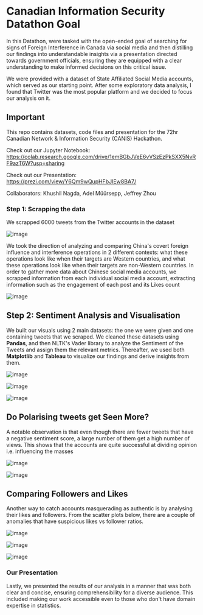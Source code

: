 # Canadian Information Security Datathon Goal
In this Datathon, were tasked with the open-ended goal of searching for signs of Foreign Interference in Canada via social media and then distilling our findings into understandable insights via a presentation directed towards government officials, ensuring they are equipped with a clear understanding to make informed decisions on this critical issue.

We were provided with a dataset of State Affiliated Social Media accounts, which served as our starting point. After some exploratory data analysis, I found that Twitter was the most popular platform and we decided to focus our analysis on it. 

## Important

This repo contains datasets, code files and presentation for the 72hr Canadian Network & Information Security (CANIS) Hackathon. 

Check out our Jupyter Notebook: https://colab.research.google.com/drive/1emBGbJVeE6vVSzEzPkSXX5NvRF9azT6W?usp=sharing

Check out our Presentation: https://prezi.com/view/Y6Qm9wQupHFbJIEw8BA7/

Collaborators: Khushil Nagda, Adel Müürsepp, Jeffrey Zhou

### Step 1: Scrapping the data

We scrapped 6000 tweets from the Twitter accounts in the dataset 

![image](https://github.com/khushil-sketch/CANIS-Data-Visualization-Foreign-Interference-Hackathon/assets/52947378/c66c1dbf-c6e2-43a3-9e53-37f31594dd51)

We took the direction of analyzing and comparing China's covert foreign influence and interference operations in 2 different contexts: what these operations look like when their targets are Western countries, and what these operations look like when their targets are non-Western countries. 
In order to gather more data about Chinese social media accounts, we scrapped information from each individual social media account, extracting information such as the engagement of each post and its Likes count

![image](https://github.com/khushil-sketch/CANIS-Data-Visualization-Foreign-Interference-Hackathon/assets/52947378/da650d53-f382-4e36-afd8-d99ceb4cc659)

## Step 2: Sentiment Analysis and Visualisation
We built our visuals using 2 main datasets: the one we were given and one containing tweets that we scraped. We cleaned these datasets using **Pandas**, and then NLTK's Vader library to analyze the Sentiment of the Tweets and assign them the relevant metrics. Thereafter, we used both **Matplotlib** and **Tableau** to visualize our findings and derive insights from them.

![image](https://github.com/khushil-sketch/CANIS-Data-Visualization-Foreign-Interference-Hackathon/assets/52947378/5e101658-9f2e-4072-bdb1-2fe2fa8276e5)

![image](https://github.com/khushil-sketch/Canadian-Information-Security-Datathon/assets/52947378/de4a3167-2937-4fd2-951c-e5d4c00ff893)

![image](https://github.com/khushil-sketch/Canadian-Inforomation-Security-Datathon/assets/52947378/48648fb3-f5dc-45dc-95f0-84c31ea72309)

## Do Polarising tweets get Seen More?
A notable observation is that even though there are fewer tweets that have a negative sentiment score, a large number of them get a high number of views.
This shows that the accounts are quite successful at dividing opinion i.e. influencing the masses 

![image](https://github.com/khushil-sketch/Canadian-Information-Security-Datathon/assets/52947378/204cb8a9-f677-46d9-b117-dcd24c832218)


![image](https://github.com/khushil-sketch/Canadian-Information-Security-Datathon/assets/52947378/fd30d2d6-8f1a-424d-9afd-927b3b410d62)


## Comparing Followers and Likes
Another way to catch accounts masquerading as authentic is by analysing their likes and followers. From the scatter plots below, there are a couple of anomalies that have suspicious likes vs follower ratios.

![image](https://github.com/khushil-sketch/Canadian-Information-Security-Datathon/assets/52947378/dca6905c-00c9-420f-8153-8df4c0c68a38)

![image](https://github.com/khushil-sketch/Canadian-Information-Security-Datathon/assets/52947378/f19be9cd-e3cb-4487-8476-08ea881c14c8)

![image](https://github.com/khushil-sketch/Canadian-Information-Security-Datathon/assets/52947378/8a927159-41e2-4548-bb1b-9111cee4be5a)


### Our Presentation

Lastly, we presented the results of our analysis in a manner that was both clear and concise, ensuring comprehensibility for a diverse audience. This included making our work accessible even to those who don't have domain expertise in statistics.


